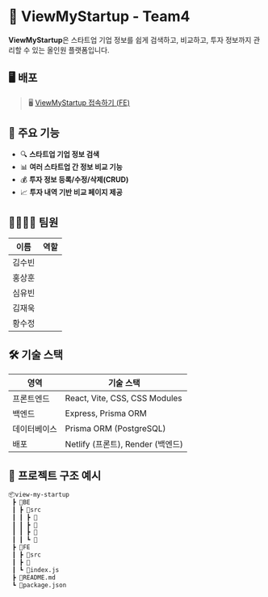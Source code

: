 # 🚀 ViewMyStartup - Team4

**ViewMyStartup**은 스타트업 기업 정보를 쉽게 검색하고, 비교하고, 투자 정보까지 관리할 수 있는 올인원 플랫폼입니다.

## 🖥️ 배포

> 🖥️ [ViewMyStartup 접속하기 (FE)](https://viewmystartup4team.netlify.app/)

## 🧩 주요 기능

- 🔍 **스타트업 기업 정보 검색**  
- 📊 **여러 스타트업 간 정보 비교 기능**
- 💰 **투자 정보 등록/수정/삭제(CRUD)**  
- 📈 **투자 내역 기반 비교 페이지 제공**

## 👨‍👩‍👧‍👦 팀원

| 이름 | 역할 | 
|------|------|
| 김수빈 |  |
| 홍상훈 |  |
| 심유빈 |  |
| 김재욱 |  |
| 황수정 |  |

## 🛠️ 기술 스택

| 영역        | 기술 스택                           |
|-------------|-------------------------------------|
| 프론트엔드  | React, Vite, CSS, CSS Modules       |
| 백엔드      | Express, Prisma ORM                 |
| 데이터베이스 | Prisma ORM (PostgreSQL)|
| 배포        | Netlify (프론트), Render (백엔드)   |

## 📂 프로젝트 구조 예시
```bash
📦view-my-startup
 ┣ 📂BE
 ┃ ┣ 📂src
 ┃ ┃ ┣ 📂
 ┃ ┃ ┣ 📂
 ┃ ┃ ┣ 📂
 ┃ ┃ ┗ 📜
 ┣ 📂FE
 ┃ ┣ 📂src
 ┃ ┣ 📂
 ┃ ┗ 📜index.js
 ┣ 📜README.md
 ┗ 📜package.json
